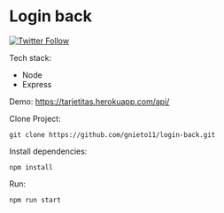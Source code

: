 # Login back

[![Twitter Follow](https://img.shields.io/twitter/follow/maktub82.svg?style=social&label=Follow)](https://twitter.com/gonzalonietot)

Tech stack:

* Node
* Express

Demo: https://tarjetitas.herokuapp.com/api/

Clone Project:
```
git clone https://github.com/gnieto11/login-back.git
```

Install dependencies:
```
npm install
```
Run:

```
npm run start
```
